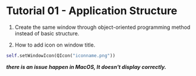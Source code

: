 # Tutorial 01 - Application Structure

1. Create the same window through object-oriented programming method instead of basic structure.

2. How to add icon on window title.

```python
self.setWindowIcon(QIcon("iconname.png"))
```

__*there is an issue happen in MacOS, It doesn't display correctly.*__

